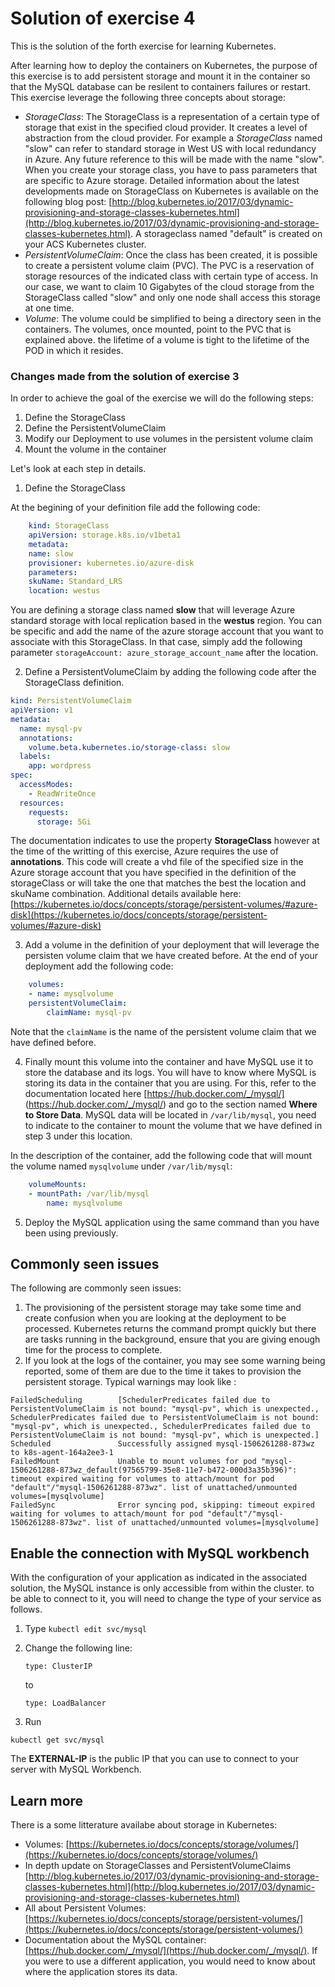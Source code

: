 # Solution of exercise 4 #
This is the solution of the forth exercise for learning Kubernetes. 

After learning how to deploy the containers on Kubernetes, the purpose of this exercise is to add persistent storage and mount it in the container so that the MySQL database can be resilent to containers failures or restart. This exercise leverage the following three concepts about storage: 
- *StorageClass*: The StorageClass is a representation of a certain type of storage that exist in the specified cloud provider. It creates a level of abstraction from the cloud provider. For example a *StorageClass* named "slow" can refer to standard storage in West US with local redundancy in Azure. Any future reference to this will be made with the name "slow". When you create your storage class, you have to pass parameters that are specific to Azure storage. Detailed information about the latest developments made on StorageClass on Kubernetes is available on the following blog post: [http://blog.kubernetes.io/2017/03/dynamic-provisioning-and-storage-classes-kubernetes.html](http://blog.kubernetes.io/2017/03/dynamic-provisioning-and-storage-classes-kubernetes.html). A storageclass named "default" is created on your ACS Kubernetes cluster.
- *PersistentVolumeClaim*: Once the class has been created, it is possible to create a persistent volume claim (PVC). The PVC is a reservation of storage resources of the indicated class with certain type of access. In our case, we want to claim 10 Gigabytes of the cloud storage from the StorageClass called "slow" and only one node shall access this storage at one time. 
- *Volume*: The volume could be simplified to being a directory seen in the containers. The volumes, once mounted, point to the PVC that is explained above. the lifetime of a volume is tight to the lifetime of the POD in which it resides.


### Changes made from the solution of exercise 3 ###

In order to achieve the goal of the exercise we will do the following steps: 
1. Define the StorageClass 
2. Define the PersistentVolumeClaim
3. Modify our Deployment to use volumes in the persistent volume claim
4. Mount the volume in the container

Let's look at each step in details.
1. Define the StorageClass

At the begining of your definition file add the following code: 

```yaml
    kind: StorageClass
    apiVersion: storage.k8s.io/v1beta1
    metadata:
    name: slow
    provisioner: kubernetes.io/azure-disk
    parameters:
    skuName: Standard_LRS
    location: westus
```

You are defining a storage class named **slow** that will leverage Azure standard storage with local replication based in the **westus** region.
You can be specific and add the name of the azure storage account that you want to associate with this StorageClass. In that case, simply add the following parameter ```storageAccount: azure_storage_account_name``` after the location.

2. Define a PersistentVolumeClaim by adding the following code after the StorageClass definition.

```yaml
kind: PersistentVolumeClaim
apiVersion: v1
metadata:
  name: mysql-pv
  annotations:
    volume.beta.kubernetes.io/storage-class: slow
  labels:
    app: wordpress
spec:
  accessModes:
    - ReadWriteOnce
  resources:
    requests:
      storage: 5Gi
```

The documentation indicates to use the property **StorageClass** however at the time of the writting of this exercise, Azure requires the use of **annotations**. This code will create a vhd file of the specified size in the Azure storage account that you have specified in the definition of the storageClass or will take the one that matches the best the location and skuName combination.
Additional details available here: [https://kubernetes.io/docs/concepts/storage/persistent-volumes/#azure-disk](https://kubernetes.io/docs/concepts/storage/persistent-volumes/#azure-disk)

3. Add a volume in the definition of your deployment that will leverage the persisten volume claim that we have created before.
At the end of your deployment add the following code:

```yaml
    volumes: 
    - name: mysqlvolume
    persistentVolumeClaim:
        claimName: mysql-pv
```

Note that the ```claimName``` is the name of the persistent volume claim that we have defined before.

4. Finally mount this volume into the container and have MySQL use it to store the database and its logs. You will have to know where MySQL is storing its data in the container that you are using. For this, refer to the documentation located here [https://hub.docker.com/_/mysql/] (https://hub.docker.com/_/mysql/) and go to the section named **Where to Store Data**.
MySQL data will be located in ```/var/lib/mysql```, you need to indicate to the container to mount the volume that we have defined in step 3 under this location. 

In the description of the container, add the following code that will mount the volume named ```mysqlvolume``` under ```/var/lib/mysql```:

```yaml
    volumeMounts:
    - mountPath: /var/lib/mysql
        name: mysqlvolume
```

5. Deploy the MySQL application using the same command than you have been using previously. 


## Commonly seen issues ## 
The following are commonly seen issues:

1. The provisioning of the persistent storage may take some time and create confusion when you are looking at the deployment to be processed. Kubernetes returns the command prompt quickly but there are tasks running in the background, ensure that you are giving enough time for the process to complete.
2. If you look at the logs of the container, you may see some warning being reported, some of them are due to the time it takes to provision the persistent storage. Typical warnings may look like : 

```
FailedScheduling        [SchedulerPredicates failed due to PersistentVolumeClaim is not bound: "mysql-pv", which is unexpected., SchedulerPredicates failed due to PersistentVolumeClaim is not bound: "mysql-pv", which is unexpected., SchedulerPredicates failed due to PersistentVolumeClaim is not bound: "mysql-pv", which is unexpected.]
Scheduled               Successfully assigned mysql-1506261288-873wz to k8s-agent-164a2ee3-1
FailedMount             Unable to mount volumes for pod "mysql-1506261288-873wz_default(97565799-35e8-11e7-b472-000d3a35b396)": timeout expired waiting for volumes to attach/mount for pod "default"/"mysql-1506261288-873wz". list of unattached/unmounted volumes=[mysqlvolume]
FailedSync              Error syncing pod, skipping: timeout expired waiting for volumes to attach/mount for pod "default"/"mysql-1506261288-873wz". list of unattached/unmounted volumes=[mysqlvolume]
```


## Enable the connection with MySQL workbench ##
With the configuration of your application as indicated in the associated solution, the MySQL instance is only accessible from within the cluster. to be able to connect to it, you will need to change the type of your service as follows.

1. Type 
```kubectl edit svc/mysql ```

2. Change the following line:

    ```type: ClusterIP``` 

    to
    
    ```type: LoadBalancer```

3. Run 

```kubectl get svc/mysql```

The **EXTERNAL-IP** is the public IP that you can use to connect to your server with MySQL Workbench.


## Learn more ##

There is a some litterature availabe about storage in Kubernetes:
- Volumes: [https://kubernetes.io/docs/concepts/storage/volumes/](https://kubernetes.io/docs/concepts/storage/volumes/)
- In depth update on StorageClasses and PersistentVolumeClaims [http://blog.kubernetes.io/2017/03/dynamic-provisioning-and-storage-classes-kubernetes.html](http://blog.kubernetes.io/2017/03/dynamic-provisioning-and-storage-classes-kubernetes.html)
- All about Persistent Volumes: [https://kubernetes.io/docs/concepts/storage/persistent-volumes/](https://kubernetes.io/docs/concepts/storage/persistent-volumes/)
- Documentation about the MySQL container: [https://hub.docker.com/_/mysql/](https://hub.docker.com/_/mysql/). If you were to use a different application, you would need to know about where the application stores its data.

